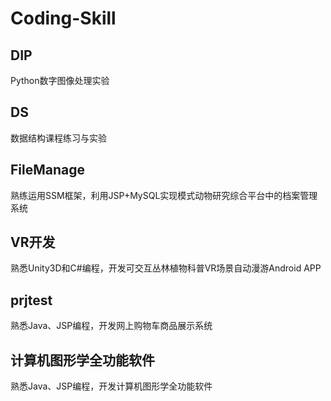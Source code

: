 # Coding-Skill
## DIP
Python数字图像处理实验
## DS
数据结构课程练习与实验
## FileManage
熟练运用SSM框架，利用JSP+MySQL实现模式动物研究综合平台中的档案管理系统
## VR开发
熟悉Unity3D和C#编程，开发可交互丛林植物科普VR场景自动漫游Android APP
## prjtest
熟悉Java、JSP编程，开发网上购物车商品展示系统
## 计算机图形学全功能软件
熟悉Java、JSP编程，开发计算机图形学全功能软件
